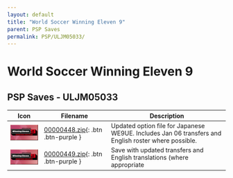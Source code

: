 ```yaml
---
layout: default
title: "World Soccer Winning Eleven 9"
parent: PSP Saves
permalink: PSP/ULJM05033/
---
```

# World Soccer Winning Eleven 9

## PSP Saves - ULJM05033

| Icon | Filename | Description |
|------|----------|-------------|
| ![World Soccer Winning Eleven 9](ICON0.PNG) | [00000448.zip](00000448.zip){: .btn .btn-purple } | Updated option file for Japanese WE9UE. Includes Jan 06 transfers and English roster where possible. |
| ![World Soccer Winning Eleven 9](ICON0.PNG) | [00000449.zip](00000449.zip){: .btn .btn-purple } | Save with updated transfers and English translations (where appropriate |
